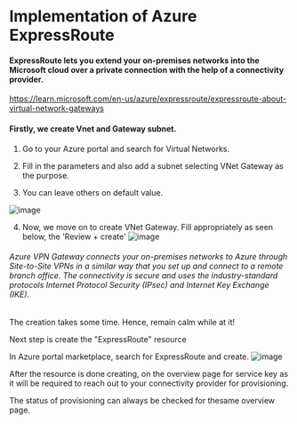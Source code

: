 # Implementation of Azure ExpressRoute

#### ExpressRoute lets you extend your on-premises networks into the Microsoft cloud over a private connection with the help of a connectivity provider.
https://learn.microsoft.com/en-us/azure/expressroute/expressroute-about-virtual-network-gateways

#### Firstly, we create Vnet and Gateway subnet.

1. Go to your Azure portal and search for Virtual Networks.

2. Fill in the parameters and also add a subnet selecting VNet Gateway as the purpose.

3. You can leave others on default value.

![image](https://github.com/user-attachments/assets/b86dd380-6d15-45fc-88e6-e9ef3b3aa550)

4. Now, we move on to create VNet Gateway. Fill appropriately as seen below, the 'Review + create'
![image](https://github.com/user-attachments/assets/f3794733-86ba-45bb-899a-c54444771373)

###### Azure VPN Gateway connects your on-premises networks to Azure through Site-to-Site VPNs in a similar way that you set up and connect to a remote branch office. The connectivity is secure and uses the industry-standard protocols Internet Protocol Security (IPsec) and Internet Key Exchange (IKE).

The creation takes some time. Hence, remain calm while at it!

Next step is create the "ExpressRoute" resource

In Azure portal marketplace, search for ExpressRoute and create.
![image](https://github.com/user-attachments/assets/11e0a6e8-e8d1-409d-be4f-62c077837969)

After the resource is done creating, on the overview page for service key as it will be required to reach out to your connectivity provider for provisioning.

The status of provisioning can always be checked for thesame overview page.
